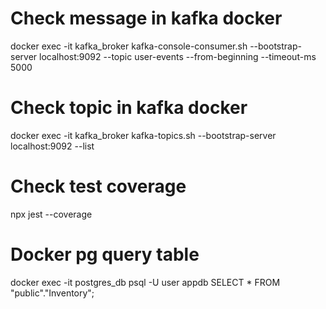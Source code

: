 # Check message in kafka docker
docker exec -it kafka_broker kafka-console-consumer.sh --bootstrap-server localhost:9092 --topic user-events --from-beginning --timeout-ms 5000

# Check topic in kafka docker
docker exec -it kafka_broker kafka-topics.sh --bootstrap-server localhost:9092 --list

# Check test coverage
npx jest --coverage


# Docker pg query table
docker exec -it postgres_db psql -U user appdb
SELECT * FROM "public"."Inventory";
